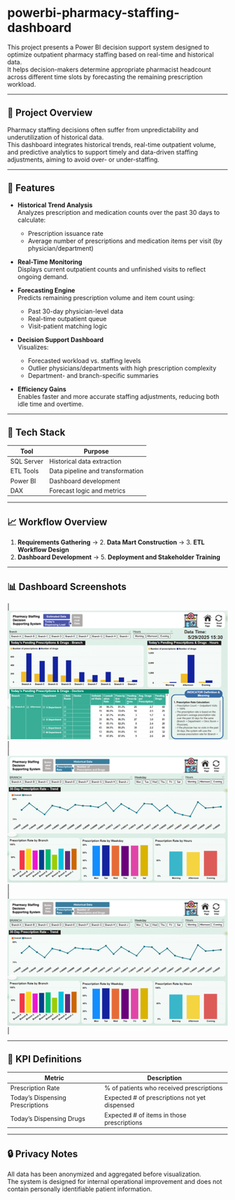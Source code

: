 # powerbi-pharmacy-staffing-dashboard

This project presents a Power BI decision support system designed to optimize outpatient pharmacy staffing based on real-time and historical data.  
It helps decision-makers determine appropriate pharmacist headcount across different time slots by forecasting the remaining prescription workload.

---

## 📌 Project Overview

Pharmacy staffing decisions often suffer from unpredictability and underutilization of historical data.  
This dashboard integrates historical trends, real-time outpatient volume, and predictive analytics to support timely and data-driven staffing adjustments, aiming to avoid over- or under-staffing.

---

## 🧰 Features

- **Historical Trend Analysis**  
  Analyzes prescription and medication counts over the past 30 days to calculate:
  - Prescription issuance rate
  - Average number of prescriptions and medication items per visit (by physician/department)

- **Real-Time Monitoring**  
  Displays current outpatient counts and unfinished visits to reflect ongoing demand.

- **Forecasting Engine**  
  Predicts remaining prescription volume and item count using:
  - Past 30-day physician-level data
  - Real-time outpatient queue
  - Visit-patient matching logic

- **Decision Support Dashboard**  
  Visualizes:
  - Forecasted workload vs. staffing levels
  - Outlier physicians/departments with high prescription complexity
  - Department- and branch-specific summaries

- **Efficiency Gains**  
  Enables faster and more accurate staffing adjustments, reducing both idle time and overtime.

---

## 🧱 Tech Stack

| Tool          | Purpose                          |
|---------------|----------------------------------|
| SQL Server    | Historical data extraction       |
| ETL Tools     | Data pipeline and transformation |
| Power BI      | Dashboard development            |
| DAX           | Forecast logic and metrics       |

---

## 📈 Workflow Overview

1. **Requirements Gathering** → 2. **Data Mart Construction** → 3. **ETL Workflow Design**  
4. **Dashboard Development** → 5. **Deployment and Stakeholder Training**

---

## 📊 Dashboard Screenshots

| ![Dashboard01](./images/PharmacyDashboard_01.png) |   
| ![Dashboard01](./images/PharmacyDashboard_02.png) |   
| ![Dashboard01](./images/PharmacyDashboard_02.png/) |   

---

## 🧩 KPI Definitions

| Metric                           | Description |
|----------------------------------|-------------|
| Prescription Rate                | % of patients who received prescriptions |
| Today’s Dispensing Prescriptions | Expected # of prescriptions not yet dispensed |
| Today’s Dispensing Drugs         | Expected # of items in those prescriptions |

---

## 🔒 Privacy Notes

All data has been anonymized and aggregated before visualization.  
The system is designed for internal operational improvement and does not contain personally identifiable patient information.
